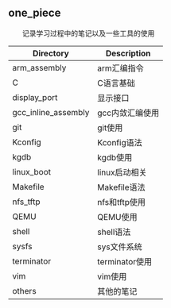 ## one_piece

&emsp;&emsp;记录学习过程中的笔记以及一些工具的使用

| Directory           | Description     |
| ------------------- | --------------- |
| arm_assembly        | arm汇编指令     |
| C                   | C语言基础       |
| display_port        | 显示接口        |
| gcc_inline_assembly | gcc内敛汇编使用 |
| git                 | git使用         |
| Kconfig             | Kconfig语法     |
| kgdb                | kgdb使用        |
| linux_boot          | linux启动相关   |
| Makefile            | Makefile语法    |
| nfs_tftp            | nfs和tftp使用   |
| QEMU                | QEMU使用        |
| shell               | shell语法       |
| sysfs               | sys文件系统     |
| terminator          | terminator使用  |
| vim                 | vim使用         |
| others              | 其他的笔记      |



